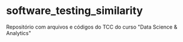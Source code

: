 # software_testing_similarity
Repositório com arquivos e códigos do TCC do curso "Data Science &amp; Analytics"
